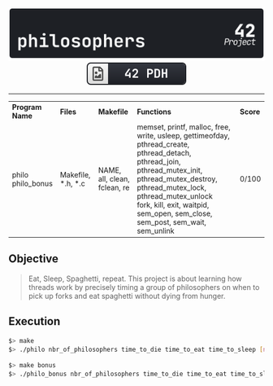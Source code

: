 <div align="center">
	<img src="https://github.com/gawbsouza/42-pdh/blob/main/dark/philosophers_dark.svg"><br>
	<a href="https://github.com/gawbsouza/42-pdh"><img src="https://github.com/gawbsouza/42-pdh/blob/main/badge/42pdh_badge.svg"></a>
</div>

---
<table>
	<tr>
		<td style="font-weight:bold">Program Name</td>
		<td style="font-weight:bold">Files</td>
		<td style="font-weight:bold">Makefile</td>
		<td style="font-weight:bold">Functions</td>
		<td style="font-weight:bold">Score</td>
	</tr>
	<tr>
		<td>
			philo<br>
			philo_bonus
		</td>
		<td>
			Makefile, *.h, *.c
		</td>
		<td>
			NAME, all, clean, fclean, re
		</td>
		<td>
			memset, printf, malloc, free, write, usleep, gettimeofday,
			pthread_create, pthread_detach, pthread_join, pthread_mutex_init,
			pthread_mutex_destroy, pthread_mutex_lock, pthread_mutex_unlock<br>
			fork, kill, exit, waitpid, sem_open, sem_close, sem_post, sem_wait,
			sem_unlink
		</td>
		<td>0/100</td>
	</tr>
</table>

## Objective

> Eat, Sleep, Spaghetti, repeat. This project is about learning how threads work
> by precisely timing a group of philosophers on when to pick up forks and eat
> spaghetti without dying from hunger.

## Execution

```sh
$> make
$> ./philo nbr_of_philosophers time_to_die time_to_eat time_to_sleep [nbr_of_meals]
```

```sh
$> make bonus
$> ./philo_bonus nbr_of_philosophers time_to_die time_to_eat time_to_sleep [nbr_of_meals]
```
